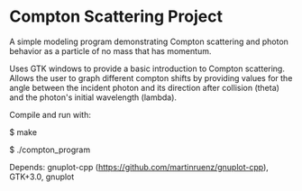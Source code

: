 # Compton Scattering Project
A simple modeling program demonstrating Compton scattering and photon behavior as a particle of no mass that has momentum.

Uses GTK windows to provide a basic introduction to Compton scattering. Allows the user to graph different compton shifts by providing values for the angle between the incident photon and its direction after collision (theta) and the photon's initial wavelength (lambda).

Compile and run with:

$ make

$ ./compton_program


Depends: gnuplot-cpp (https://github.com/martinruenz/gnuplot-cpp), GTK+3.0, gnuplot
